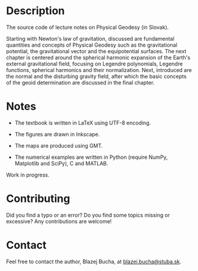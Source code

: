 # Description

The source code of lecture notes on Physical Geodesy (in Slovak).

Starting with Newton's law of gravitation, discussed are fundamental quantities
and concepts of Physical Geodesy such as the gravitational potential, the
gravitational vector and the equipotential surfaces.  The next chapter is
centered around the spherical harmonic expansion of the Earth's external
gravitational field, focusing on Legendre polynomials, Legendre functions,
spherical harmonics and their normalization.  Next, introduced are the normal
and the disturbing gravity field, after which the basic concepts of the geoid
determination are discussed in the final chapter.


# Notes

* The textbook is written in LaTeX using UTF-8 encoding.

* The figures are drawn in Inkscape.

* The maps are produced using GMT.

* The numerical examples are written in Python (require NumPy, Matplotlib and
  SciPy), C and MATLAB.

Work in progress.


# Contributing

Did you find a typo or an error?  Do you find some topics missing or excessive?
Any contributions are welcome!


# Contact

Feel free to contact the author, Blazej Bucha, at
[blazej.bucha@stuba.sk](mailto:blazej.bucha@stuba.sk).
